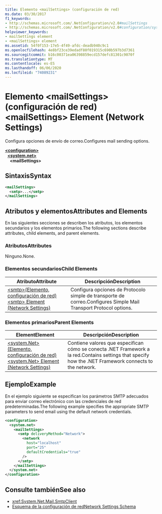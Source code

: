 ```yaml
---
title: Elemento <mailSettings> (configuración de red)
ms.date: 03/30/2017
f1_keywords:
- http://schemas.microsoft.com/.NetConfiguration/v2.0#mailSettings
- http://schemas.microsoft.com/.NetConfiguration/v2.0#configuration/system.net/mailSettings
helpviewer_keywords:
- mailSettings element
- <mailSettings> element
ms.assetid: 54f0f153-17e5-4f49-afdc-deadb940c9c1
ms.openlocfilehash: 4e8bf23ce39edadf80f019315c690b597b3d7361
ms.sourcegitcommit: b16c00371ea06398859ecd157defc81301c9070f
ms.translationtype: MT
ms.contentlocale: es-ES
ms.lasthandoff: 06/06/2020
ms.locfileid: "74089231"
---
```

# <a name="mailsettings-element-network-settings"></a><span data-ttu-id="3aa80-102">Elemento \<mailSettings> (configuración de red)</span><span class="sxs-lookup"><span data-stu-id="3aa80-102">\<mailSettings> Element (Network Settings)</span></span>
<span data-ttu-id="3aa80-103">Configura opciones de envío de correo.</span><span class="sxs-lookup"><span data-stu-id="3aa80-103">Configures mail sending options.</span></span>  

[**\<configuration>**](../configuration-element.md)\
&nbsp;&nbsp;[**\<system.net>**](system-net-element-network-settings.md)\
&nbsp;&nbsp;&nbsp;&nbsp;**\<mailSettings>**

## <a name="syntax"></a><span data-ttu-id="3aa80-104">Sintaxis</span><span class="sxs-lookup"><span data-stu-id="3aa80-104">Syntax</span></span>  
  
```xml  
<mailSettings>
  <smtp>...</smtp>  
</mailSettings>
```  
  
## <a name="attributes-and-elements"></a><span data-ttu-id="3aa80-105">Atributos y elementos</span><span class="sxs-lookup"><span data-stu-id="3aa80-105">Attributes and Elements</span></span>  
 <span data-ttu-id="3aa80-106">En las siguientes secciones se describen los atributos, los elementos secundarios y los elementos primarios.</span><span class="sxs-lookup"><span data-stu-id="3aa80-106">The following sections describe attributes, child elements, and parent elements.</span></span>  
  
### <a name="attributes"></a><span data-ttu-id="3aa80-107">Atributos</span><span class="sxs-lookup"><span data-stu-id="3aa80-107">Attributes</span></span>  
 <span data-ttu-id="3aa80-108">Ninguno.</span><span class="sxs-lookup"><span data-stu-id="3aa80-108">None.</span></span>  
  
### <a name="child-elements"></a><span data-ttu-id="3aa80-109">Elementos secundarios</span><span class="sxs-lookup"><span data-stu-id="3aa80-109">Child Elements</span></span>  
  
|<span data-ttu-id="3aa80-110">Atributo</span><span class="sxs-lookup"><span data-stu-id="3aa80-110">Attribute</span></span>|<span data-ttu-id="3aa80-111">Descripción</span><span class="sxs-lookup"><span data-stu-id="3aa80-111">Description</span></span>|  
|---------------|-----------------|  
|[<span data-ttu-id="3aa80-112">\<smtp>(Elemento, configuración de red)</span><span class="sxs-lookup"><span data-stu-id="3aa80-112">\<smtp> Element (Network Settings)</span></span>](smtp-element-network-settings.md)|<span data-ttu-id="3aa80-113">Configura opciones de Protocolo simple de transporte de correo.</span><span class="sxs-lookup"><span data-stu-id="3aa80-113">Configures Simple Mail Transport Protocol options.</span></span>|  
  
### <a name="parent-elements"></a><span data-ttu-id="3aa80-114">Elementos primarios</span><span class="sxs-lookup"><span data-stu-id="3aa80-114">Parent Elements</span></span>  
  
|<span data-ttu-id="3aa80-115">**Element**</span><span class="sxs-lookup"><span data-stu-id="3aa80-115">**Element**</span></span>|<span data-ttu-id="3aa80-116">**Descripción**</span><span class="sxs-lookup"><span data-stu-id="3aa80-116">**Description**</span></span>|  
|-----------------|---------------------|  
|[<span data-ttu-id="3aa80-117">\<system.Net>(Elemento, configuración de red)</span><span class="sxs-lookup"><span data-stu-id="3aa80-117">\<system.Net> Element (Network Settings)</span></span>](system-net-element-network-settings.md)|<span data-ttu-id="3aa80-118">Contiene valores que especifican cómo se conecta .NET Framework a la red.</span><span class="sxs-lookup"><span data-stu-id="3aa80-118">Contains settings that specify how the .NET Framework connects to the network.</span></span>|  
  
## <a name="example"></a><span data-ttu-id="3aa80-119">Ejemplo</span><span class="sxs-lookup"><span data-stu-id="3aa80-119">Example</span></span>  
 <span data-ttu-id="3aa80-120">En el ejemplo siguiente se especifican los parámetros SMTP adecuados para enviar correo electrónico con las credenciales de red predeterminadas.</span><span class="sxs-lookup"><span data-stu-id="3aa80-120">The following example specifies the appropriate SMTP parameters to send email using the default network credentials.</span></span>  
  
```xml  
<configuration>  
  <system.net>  
    <mailSettings>  
      <smtp deliveryMethod="Network">  
        <network  
          host="localhost"  
          port="25"  
          defaultCredentials="true"  
        />  
      </smtp>  
    </mailSettings>  
  </system.net>  
</configuration>  
```  
  
## <a name="see-also"></a><span data-ttu-id="3aa80-121">Consulte también</span><span class="sxs-lookup"><span data-stu-id="3aa80-121">See also</span></span>

- <xref:System.Net.Mail.SmtpClient>
- [<span data-ttu-id="3aa80-122">Esquema de la configuración de red</span><span class="sxs-lookup"><span data-stu-id="3aa80-122">Network Settings Schema</span></span>](index.md)
